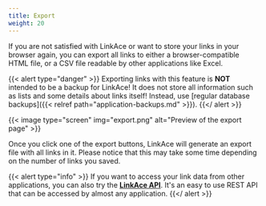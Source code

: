 ```yaml
---
title: Export
weight: 20
---
```


If you are not satisfied with LinkAce or want to store your links in your browser again, you can export all links to either a browser-compatible HTML file, or a CSV file readable by other applications like Excel.

{{< alert type="danger" >}}
Exporting links with this feature is **NOT** intended to be a backup for LinkAce! It does not store all information such as lists and some details about links itself! Instead, use [regular database backups]({{< relref path="application-backups.md" >}}). 
{{</ alert >}}

{{< image type="screen" img="export.png" alt="Preview of the export page" >}}

Once you click one of the export buttons, LinkAce will generate an export file with all links in it. Please notice that this may take some time depending on the number of links you saved.

{{< alert type="info" >}}
If you want to access your link data from other applications, you can also try the [**LinkAce API**](https://linkace.stoplight.io/docs/api-docs/). It's an easy to use REST API that can be accessed by almost any application.
{{</ alert >}}
